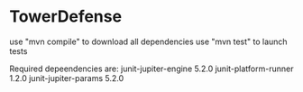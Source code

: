 ﻿# TowerDefense

use "mvn compile" to download all dependencies
use "mvn test" to launch tests

Required depeendencies are:
  junit-jupiter-engine 5.2.0
  junit-platform-runner 1.2.0
  junit-jupiter-params 5.2.0
  
